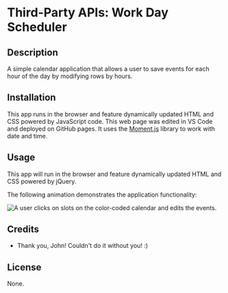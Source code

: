 # Third-Party APIs: Work Day Scheduler

## Description

A simple calendar application that allows a user to save events for each hour of the day by modifying rows by hours.

## Installation

This app runs in the browser and feature dynamically updated HTML and CSS powered by JavaScript code. This web page was edited in VS Code and deployed on GitHub pages. It uses the [Moment.js](https://momentjs.com/) library to work with date and time.

## Usage

This app will run in the browser and feature dynamically updated HTML and CSS powered by jQuery.

The following animation demonstrates the application functionality:

![A user clicks on slots on the color-coded calendar and edits the events.](./Assets/05-third-party-apis-homework-demo.gif)

## Credits

- Thank you, John! Couldn't do it without you! :)

## License

None.